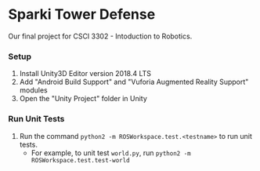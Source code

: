 # Sparki Tower Defense
Our final project for CSCI 3302 - Intoduction to Robotics.

### Setup
1) Install Unity3D Editor version 2018.4 LTS
2) Add "Android Build Support" and "Vuforia Augmented Reality Support" modules
3) Open the "Unity Project" folder in Unity

### Run Unit Tests
1) Run the command `python2 -m ROSWorkspace.test.<testname>` to run unit tests.
   - For example, to unit test `world.py`, run `python2 -m ROSWorkspace.test.test-world`